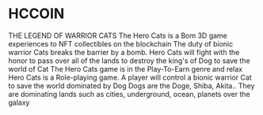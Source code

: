 # HCCOIN
THE LEGEND OF WARRIOR CATS
The Hero Cats is a Bom 3D game experiences to NFT collectibles on the blockchain
The duty of bionic warrior Cats breaks the barrier by a bomb. Hero Cats will fight with the honor to pass over all of the lands to destroy the king's of Dog to save the world of Cat
The Hero Cats game is in the Play-To-Earn genre and relax
Hero Cats is a Role-playing game. A player will control a bionic warrior Cat to save the world dominated by Dog
Dogs are the Doge, Shiba, Akita.. They are dominating lands such as cities, underground, ocean, planets over the galaxy
